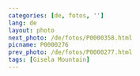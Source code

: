 ```yaml
---
categories: [de, fotos, '']
lang: de
layout: photo
next_photo: /de/fotos/P0000358.html
picname: P0000276
prev_photo: /de/fotos/P0000277.html
tags: [Gisela Mountain]
---
```

